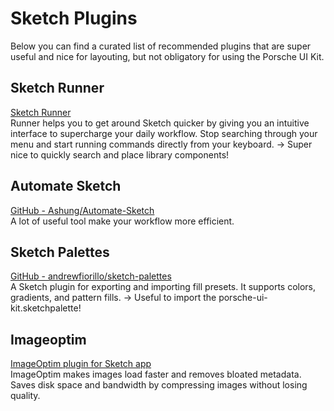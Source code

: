 # Sketch Plugins
Below you can find a curated list of recommended plugins that are super useful and nice for layouting, but not obligatory for using the Porsche UI Kit.
  
## Sketch Runner  
[Sketch Runner](https://sketchrunner.com/)  
Runner helps you to get around Sketch quicker by giving you an intuitive interface to supercharge your daily workflow. Stop searching through your menu and start running commands directly from your keyboard.
→ Super nice to quickly search and place library components!  
  
## Automate Sketch  
[GitHub - Ashung/Automate-Sketch](https://github.com/Ashung/Automate-Sketch)  
A lot of useful tool make your workflow more efficient.  
  
## Sketch Palettes  
[GitHub - andrewfiorillo/sketch-palettes](https://github.com/andrewfiorillo/sketch-palettes)  
A Sketch plugin for exporting and importing fill presets. It supports colors, gradients, and pattern fills.
→ Useful to import the porsche-ui-kit.sketchpalette!  
  
## Imageoptim  
[ImageOptim plugin for Sketch app](https://imageoptim.com/sketch)  
ImageOptim makes images load faster and removes bloated metadata. Saves disk space and bandwidth by compressing images without losing quality.

